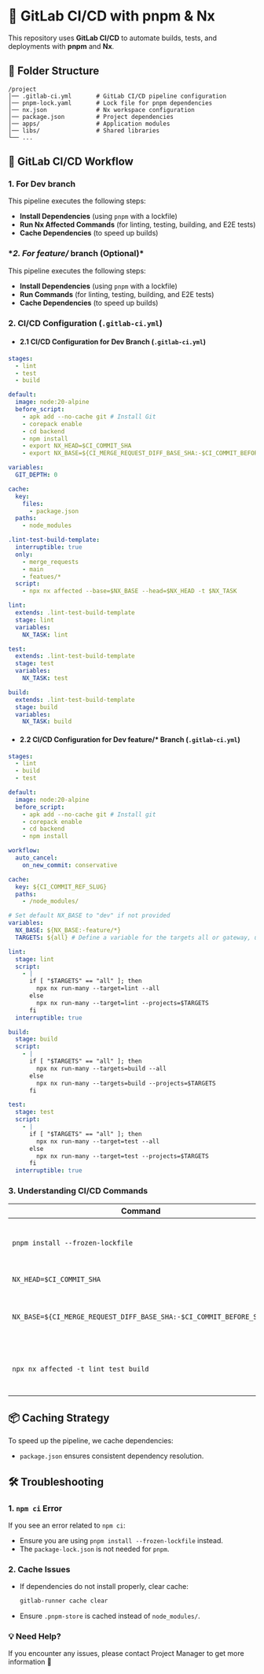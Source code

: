# 🚀 GitLab CI/CD with pnpm & Nx

This repository uses **GitLab CI/CD** to automate builds, tests, and deployments with **pnpm** and **Nx**.

## 📂 Folder Structure

```
/project
│── .gitlab-ci.yml       # GitLab CI/CD pipeline configuration
│── pnpm-lock.yaml       # Lock file for pnpm dependencies
│── nx.json              # Nx workspace configuration
│── package.json         # Project dependencies
│── apps/                # Application modules
│── libs/                # Shared libraries
└── ...
```

## 🚀 GitLab CI/CD Workflow

### **1. For Dev branch**

This pipeline executes the following steps:

- **Install Dependencies** (using `pnpm` with a lockfile)
- **Run Nx Affected Commands** (for linting, testing, building, and E2E tests)
- **Cache Dependencies** (to speed up builds)

### \*_2. For feature/_ branch (Optional)\*

This pipeline executes the following steps:

- **Install Dependencies** (using `pnpm` with a lockfile)
- **Run Commands** (for linting, testing, building, and E2E tests)
- **Cache Dependencies** (to speed up builds)

### **2. CI/CD Configuration** (`.gitlab-ci.yml`)

- #### **2.1 CI/CD Configuration for Dev Branch** (`.gitlab-ci.yml`)

```yaml
stages:
  - lint
  - test
  - build

default:
  image: node:20-alpine
  before_script:
    - apk add --no-cache git # Install Git
    - corepack enable
    - cd backend
    - npm install
    - export NX_HEAD=$CI_COMMIT_SHA
    - export NX_BASE=${CI_MERGE_REQUEST_DIFF_BASE_SHA:-$CI_COMMIT_BEFORE_SHA}

variables:
  GIT_DEPTH: 0

cache:
  key:
    files:
      - package.json
  paths:
    - node_modules

.lint-test-build-template:
  interruptible: true
  only:
    - merge_requests
    - main
    - featues/*
  script:
    - npx nx affected --base=$NX_BASE --head=$NX_HEAD -t $NX_TASK

lint:
  extends: .lint-test-build-template
  stage: lint
  variables:
    NX_TASK: lint

test:
  extends: .lint-test-build-template
  stage: test
  variables:
    NX_TASK: test

build:
  extends: .lint-test-build-template
  stage: build
  variables:
    NX_TASK: build
```

- #### 2.2 CI/CD Configuration for Dev feature/\* Branch (`.gitlab-ci.yml`)

```yaml
stages:
  - lint
  - build
  - test

default:
  image: node:20-alpine
  before_script:
    - apk add --no-cache git # Install git
    - corepack enable
    - cd backend
    - npm install

workflow:
  auto_cancel:
    on_new_commit: conservative

cache:
  key: ${CI_COMMIT_REF_SLUG}
  paths:
    - /node_modules/

# Set default NX_BASE to "dev" if not provided
variables:
  NX_BASE: ${NX_BASE:-feature/*}
  TARGETS: ${all} # Define a variable for the targets all or gateway, userService,...

lint:
  stage: lint
  script:
    - |
      if [ "$TARGETS" == "all" ]; then
        npx nx run-many --target=lint --all
      else
        npx nx run-many --target=lint --projects=$TARGETS
      fi
  interruptible: true

build:
  stage: build
  script:
    - |
      if [ "$TARGETS" == "all" ]; then
        npx nx run-many --targets=build --all
      else
        npx nx run-many --targets=build --projects=$TARGETS
      fi

test:
  stage: test
  script:
    - |
      if [ "$TARGETS" == "all" ]; then
        npx nx run-many --target=test --all
      else
        npx nx run-many --target=test --projects=$TARGETS
      fi
  interruptible: true
```

### **3. Understanding CI/CD Commands**

| Command                                                            | Description                                                |
| ------------------------------------------------------------------ | ---------------------------------------------------------- |
| `pnpm install --frozen-lockfile`                                   | Ensures dependencies are installed as per `pnpm-lock.yaml` |
| `NX_HEAD=$CI_COMMIT_SHA`                                           | Sets the latest commit SHA                                 |
| `NX_BASE=${CI_MERGE_REQUEST_DIFF_BASE_SHA:-$CI_COMMIT_BEFORE_SHA}` | Determines the base commit for affected commands           |
| `npx nx affected -t lint test build`                               | Runs linting, tests, and builds only for affected projects |

## 📦 Caching Strategy

To speed up the pipeline, we cache dependencies:

- `package.json` ensures consistent dependency resolution.

## 🛠️ Troubleshooting

### **1. `npm ci` Error**

If you see an error related to `npm ci`:

- Ensure you are using `pnpm install --frozen-lockfile` instead.
- The `package-lock.json` is not needed for `pnpm`.

### **2. Cache Issues**

- If dependencies do not install properly, clear cache:
  ```sh
  gitlab-runner cache clear
  ```
- Ensure `.pnpm-store` is cached instead of `node_modules/`.

### **💡 Need Help?**

If you encounter any issues, please contact Project Manager to get more information 🚀
